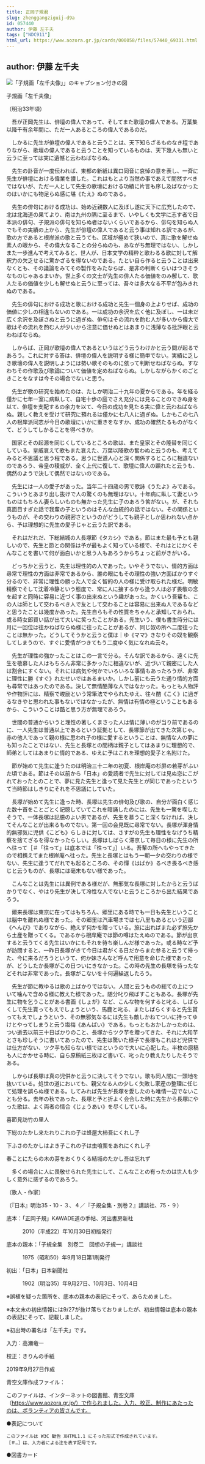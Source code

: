 ```yaml
---
title: 正岡子規君
slug: zhenggangziguij-d9a
id: 057440
author: 伊藤 左千夫
tags: ["NDC911"]
html_url: https://www.aozora.gr.jp/cards/000058/files/57440_69331.html
---
```


## author: 伊藤 左千夫

![「子規画「左千夫像」」のキャプション付きの図](https://www.aozora.gr.jp/cards/000058/files/fig57440_01.png)


子規画「左千夫像」

（明治33年頃）





　吾が正岡先生は、俳壇の偉人であって、そしてまた歌壇の偉人である。万葉集以降千有余年間に、ただ一人あるところの偉人であるのだ。

　しかるに先生が俳壇の偉人であると云うことは、天下知らざるものなき程でありながら、歌壇の偉人であると云うことを知っているものは、天下幾人も無いと云うに至っては実に遺憾と云わねばならぬ。

　先生の訃音が一度伝われば、東都の新紙は異口同音に哀悼の意を表し、一斉に先生が俳壇における偉業を讃した。これはもとより当然の事であえて間然すべきではないが、ただ一人として先生の歌壇における功績に片言も序し及ばなかったのはいかにも物足らぬ感に堪《たえ》ぬのである。

　先生の俳句における成功は、始め近親数人に及ぼし遂に天下に広充したので、北は北海道の果てより、南は九州の隅に至るまで、いやしくも文学に志す者で日本派の俳句、子規派の俳句を知らぬ者はないくらいであるから、俳句を知らぬ人でもその実績の上から、先生が俳壇の偉人であると云う事は知れる訳であるが、歌の方であると根岸派の歌と云うても、区域が極めて狭いので、真に歌を解せぬ素人の眼から、その偉大なることの分らぬのも、あながち無理ではない、しかしまた一歩進んで考えてみると、世人が、日本文学の精粋と歌わるる歌に対して解釈力の欠乏せるに驚かざるを得ないのである。たとい自ら作ると云うことは出来なくとも、その議論をみてその製作をみたならば、是非の判断くらいはつきそうなものじゃあるまいか。世上多くの文士が先生の俳人たる価値をのみ解して、歌人たるの価値を少しも解せぬと云うに至っては、吾々は多大なる不平が包みきれぬのである。

　先生の俳句における成功と歌における成功と先生一個身の上よりせば、成功の価値に少しの相違もないのである。一は成功の余沢を広く他に及ぼし、一は未だ広く余沢を及ぼさぬと云うに過ぎぬ、俳句はその流れを酌む人が多いから偉大で歌はその流れを酌む人が少いから注意に価せぬとはあまりに浅薄なる批評眼と云わねばならぬ。

　しからば、正岡が歌壇の偉人であるというはどう云うわけかと云う問が起るであろう。これに対する答は、俳壇の偉人を説明する様に簡単でない。実績に乏しき歌壇の偉人を説明しようには勢い歌そのものに依って判断せねばならぬ。すなわちその作歌及び歌論について価値を定めねばならぬ。しかしながらかくのごときことをなすは今その場合でないと思う。

　先生が歌の研究を始めたのは、たしか明治二十九年の夏からである。年を経る僅かに七年一室に病臥して、自宅十歩の庭でさえ充分には見ることのできぬ身を以て、俳壇を支配するの余力を以て、今日の成功を見たる実に偉と云わねばならぬ。親しく教えを受けて研究に預れるは僅かに七八人に過ぎぬ。しかもこの七八人の根岸派同志が今日の歌壇にいかに重きをなすか、成功の確然たるものがなくて、どうしてしかることを得べきか。

　国家とその起源を同じくしているところの歌は、また皇家とその隆替を同じくしている。皇威衰えて歌もまた衰えた、万葉以降歌の奮わぬと云うのも、考えてみると不思議と思う程である。思うに世道人心と深く関係するところに相違ないのであろう、帝皇の稜威が、全く上代に復して、歌壇に偉人の顕れたと云うも、偶然のようで決して偶然ではないのである。



　先生には一人の愛子があった。当年二十四歳の男で歌詠《うたよ》みである。こういうとあまり出し抜けで人の驚くのも無理はない。十年病に臥して妻というものはもちろん妻らしいものも無かった先生に子のあろう筈がない。が、それも真面目すぎた話で我輩の子というのはそんな血統的の話ではない。その関係というものが、その交わりの親密さというのがどうしても親子としか思われない点から、予は理想的に先生の愛子じゃと云うた訳である。

　それはだれだ、下総結城の人長塚節《タカシ》である。節はまた最も予とも親しいので、先生と節との関係は予が最もよく知っている様で、それはとにかくそんなことを書いて何が面白いかと思う人もあろうからちょっと前がきがいる。

　どっちかと云うと、先生は理性的の人であった。いやそうでない、情的方面は尋常で理性の方面は非常であるから、誰の眼にもその理性の強い方面ばかりすぐ分るので、非常に理性の勝った人で全く智的の人の様に受け取られた様だ。明敏精察でそして沈着冷静という態度で、常に人に接するから逢う人は必ず畏敬の念を起すと同時に容易に近づく事の出来ぬという趣があった。かくいう吾輩も、この人は師として交わるべき人で友として交わることは容易に出来ぬ人であるなどと思うたことは幾度かあった。先生自らもその性質をちゃんと承知しておられ、或る時女郎買い話が出て大いに笑ったことがある。先生いう、僕も書生時分には月に一回位は往かねばならぬ様に往ったことがあるが、同じ奴の所へ二度往ったことは無かった。どうしてそうかと云うと僕は｜ゆ《ママ》きなりその奴を観察してしまうので、すぐに愛情がつきてもう二度ゆく気になれぬ云々。

　先生が理性の強かったことはこの一言で分る。そんな訳であるから、遠くに先生を敬慕した人はもちろん非常に多かったに相違ないが、近づいて親密にした人は割合にすくない。それには病気や何かでいろいろな事情もあったろうが、非常に理性に勝《すぐ》れたせいではあるまいか。しかし前にも云うた通り情的方面も尋常ではあったのである。決して無情酷薄な人ではなかった。もっとも人物評や作物評には、精察で峻励という常筆法でやられたゆえ、往々酷《こく》に過ぎるなきやと思われた事もないではなかったが、無情は有情の極ということもあるから、こういうことは酷と思う方が無理であろう。

　世間の普通からいうと理性の著しくまさった人は情に薄いのが当り前であるのに、一人先生は普通以上であるという証拠として、長塚節が出てきた次第じゃ。赤の他人であって親の様に思われ子の様に愛するということは、無情な人の夢にも知ったことではない、先生と長塚との間柄は親子としてはあまりに理想的で、師弟としてはあまりに情的である、ゆえに予はこれを理想的愛子と名附けた。



　節が始めて先生に逢うたのは明治三十二年の初夏、根岸庵の杉屏の若芽がふいた頃である。節はその以前から「日本」の愛読者で先生に対しては見ぬ恋にこがれておったとのことで、夢に見た先生と逢って見た先生とが同じであったというて当時節はしきりにそれを不思議にしていた。

　長塚が始めて先生に逢った時、長塚は先生の俳句及び歌の、自分が面白く感じた数十首をことごとく記臆していてこれを暗誦したのには、先生も一驚を喫したそうで、一体長塚は記臆のよい男であるが、先生を慕うこと深くなければ、決してそんなことが出来るものでない。第一回の会見既に尋常でない。長塚が渾身情的無邪気に児供《こども》らしきに対しては、さすがの先生も理性をなげうち精察を捨てざるを得なかったらしい。長塚はしばらく滞京して毎日の様に先生の所へ往って［＃「往って」は底本では「徃って」］いる。吾輩の所へもやってきたので相携えてまた根岸庵へ往った。先生と長塚とはもう一朝一夕の交わりの様でない、先生に逢うてだれでも起るところの、その憚《はばか》るべき畏るべき感じと云うものが、長塚には毫末もない様であった。

　こんなことは先生には異例である様だが、無邪気な長塚に対したからと云うばかりでなく、やはり先生が決して冷性な人でないと云うところから出た結果であろう。

　爾来長塚は東京に在ってはもちろん、郷里にある時でも一日も先生ということは脳中を離れぬ様であった。その郷里は汽車場までは七八里もあるという辺鄙《へんぴ》でありながら、絶えず何かを贈っている。旅に出ればまた必ず旅先から土産を贈ってくる。であるから根岸庵では節の噂はたえぬのである。節が出京すると云うてくる先生はいかにもそれを待ち楽しんだ様であった。或る時など予が訪問すると、一昨日長塚がきて今日は君がくる日だからまた参ると云うて帰った、今に来るだろうというて、何か妹さんなど呼んで用意を命じた様であったが、どうしたか長塚がこの日ついにきなかった。この時の先生の長塚を待ったなどそれは非常であった。長塚がこないを十何遍繰返したろう。

　先生が節に教ゆるは歌の上ばかりではない。人間と云うものの総ての上について噛んで含める様に教えた様であった。随分叱り飛ばすこともある。長塚が先生に物を乞うことがある書画《しょが》など、こんな物を何すると叱る、しばらくして先生貰ってもえでしょうという、馬鹿と叱る、またしばらくすると先生貰ってもえでしょうという、その無邪気なるには先生も敵しかねてついに持ってゆけとやってしまうと云う塩梅《あんばい》である。もっともおかしかったのは、つい逝去以前三十日ばかりのこと、長塚からツク芋を贈ってきた、それに大和芋とさも珍しそうに書いてあったので、先生は驚いた様子で長塚もこれほど児供では仕方がない、ツク芋も知らない様ではというので大いに心配した。半枚の原稿も人にかかせる時に、自ら原稿紙三枚ほど書いて、叱ったり教えたりしたそうである。

　しからば長塚は真の児供かと云うに決してそうでない。歌も同人間に一頭地を抜いている。処世の道においても、親父なる人の少しく失敗し家産の整理に任じて処理を誤らぬ様である。してみれば先生が長塚を愛したのも唯情一辺でないことも分る。去年の秋であった、長塚と予と折よく会合した時に先生から長塚にやった歌は、よく両者の情合《じょうあい》を尽くしている。



喜節見訪竹の里人





下総のたかし来たれりこれの子は蜂屋大柿吾にくれし子

下ふさのたかしはよき子これの子は虫喰栗をあれにくれし子

春ことにたらの木の芽をおくりくる結城のたかし吾は忘れず

　多くの場合に人に畏敬せられた先生にして、こんなことの有ったのは世人も少しく意外に感ずるのであろう。

（歌人・作家）

（『日本』明治35・10・３、４／『子規全集・別巻２』講談社、75・９）













底本：「正岡子規」KAWADE道の手帖、河出書房新社

　　　2010（平成22）年10月30日初版発行

底本の親本：「子規全集　別卷二　回想の子規一」講談社

　　　1975（昭和50）年9月18日第1刷発行

初出：「日本」日本新聞社

　　　1902（明治35）年9月27日、10月3日、10月4日

※誤植を疑った箇所を、底本の親本の表記にそって、あらためました。

※本文末の初出情報には9/27が抜け落ちておりましたが、初出情報は底本の親本の表記にそって、記載しました。

※初出時の署名は「左千夫」です。

入力：高瀬竜一

校正：きりんの手紙

2019年9月27日作成

青空文庫作成ファイル：

このファイルは、インターネットの図書館、青空文庫（https://www.aozora.gr.jp/）で作られました。入力、校正、制作にあたったのは、ボランティアの皆さんです。











●表記について


	このファイルは W3C 勧告 XHTML1.1 にそった形式で作成されています。
	［＃…］は、入力者による注を表す記号です。







●図書カード